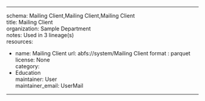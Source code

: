 


---  
schema: Mailing Client,Mailing Client,Mailing Client  
title: Mailing Client  
organization: Sample Department  
notes: Used in 3 lineage(s)  
resources:  
  - name: Mailing Client 
    url: abfs://system/Mailing Client 
    format : parquet  
license: None  
category:
  - Education  
maintainer: User  
maintainer_email: UserMail  
---